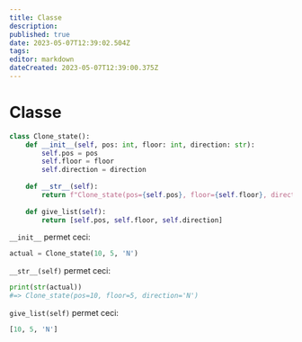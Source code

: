 ```yaml
---
title: Classe
description: 
published: true
date: 2023-05-07T12:39:02.504Z
tags: 
editor: markdown
dateCreated: 2023-05-07T12:39:00.375Z
---
```


# Classe
```python
class Clone_state():
    def __init__(self, pos: int, floor: int, direction: str):
        self.pos = pos
        self.floor = floor
        self.direction = direction
    
    def __str__(self):
        return f"Clone_state(pos={self.pos}, floor={self.floor}, direction='{self.direction}')"
    
    def give_list(self):
        return [self.pos, self.floor, self.direction]
```

`__init__` permet ceci:
```python
actual = Clone_state(10, 5, 'N')
```

`__str__(self)` permet ceci:
```python
print(str(actual))
#=> Clone_state(pos=10, floor=5, direction='N')
```

`give_list(self)` permet ceci:
```python
[10, 5, 'N']
```